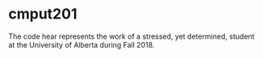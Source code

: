 # cmput201

The code hear represents the work of a stressed, yet determined, student at the University of Alberta during Fall 2018.
